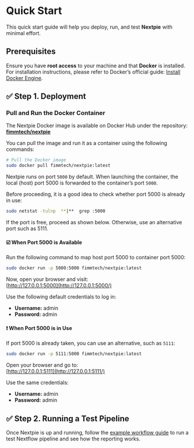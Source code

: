 
# Quick Start

This quick start guide will help you deploy, run, and test **Nextpie** with minimal effort.

## Prerequisites

Ensure you have **root access** to your machine and that **Docker** is installed. For installation instructions, please refer to Docker’s official guide: [Install Docker Engine](https://docs.docker.com/engine/install/).

## ✅ Step 1. Deployment

### Pull and Run the Docker Container

The Nextpie Docker image is available on Docker Hub under the repository:  
[**fimmtech/nextpie**](https://hub.docker.com/r/fimmtech/nextpie)

You can pull the image and run it as a container using the following commands:
```bash
# Pull the Docker image 
sudo docker pull fimmtech/nextpie:latest
```
Nextpie runs on port `5000` by default. When launching the container, the local (host) port 5000 is forwarded to the container’s port `5000`.

Before proceeding, it is a good idea to check whether port 5000 is already in use:
```bash
sudo netstat -tulnp  **|**  grep :5000
```
If the port is free, proceed as shown below. Otherwise, use an alternative port such as 5111.

#### ☑️ When Port 5000 is Available

Run the following command to map host port 5000 to container port 5000:
```bash
sudo docker run -p 5000:5000 fimmtech/nextpie:latest
```
Now, open your browser and visit:  
[http://127.0.0.1:5000](http://127.0.0.1:5000/)

Use the following default credentials to log in:

-   **Username:** admin  
-   **Password:** admin
    

#### ❗ When Port 5000 is in Use

If port 5000 is already taken, you can use an alternative, such as `5111`:
```bash
sudo docker run -p 5111:5000 fimmtech/nextpie:latest
```
Open your browser and go to:  
[http://127.0.0.1:5111](http://127.0.0.1:5111/)

Use the same credentials:

-   **Username:** admin  
-   **Password:** admin
    

## ✅ Step 2. Running a Test Pipeline

Once Nextpie is up and running, follow the [example workflow guide](nextflow-workflow.md) to run a test Nextflow pipeline and see how the reporting works.
